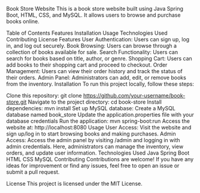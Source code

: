 Book Store Website
This is a book store website built using Java Spring Boot, HTML, CSS, and MySQL. It allows users to browse and purchase books online.

Table of Contents
Features
Installation
Usage
Technologies Used
Contributing
License
Features
User Authentication: Users can sign up, log in, and log out securely.
Book Browsing: Users can browse through a collection of books available for sale.
Search Functionality: Users can search for books based on title, author, or genre.
Shopping Cart: Users can add books to their shopping cart and proceed to checkout.
Order Management: Users can view their order history and track the status of their orders.
Admin Panel: Administrators can add, edit, or remove books from the inventory.
Installation
To run this project locally, follow these steps:

Clone this repository: git clone https://github.com/your-username/book-store.git
Navigate to the project directory: cd book-store
Install dependencies: mvn install
Set up MySQL database:
Create a MySQL database named book_store
Update the application.properties file with your database credentials
Run the application: mvn spring-boot:run
Access the website at: http://localhost:8080
Usage
User Access:
Visit the website and sign up/log in to start browsing books and making purchases.
Admin Access:
Access the admin panel by visiting /admin and logging in with admin credentials.
Here, administrators can manage the inventory, view orders, and update user information.
Technologies Used
Java Spring Boot
HTML
CSS
MySQL
Contributing
Contributions are welcome! If you have any ideas for improvement or find any issues, feel free to open an issue or submit a pull request.

License
This project is licensed under the MIT License.
